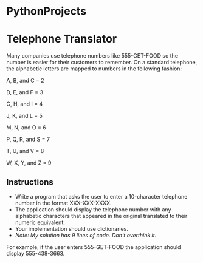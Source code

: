 # PythonProjects
# Telephone Translator

Many companies use telephone numbers like 555-GET-FOOD so the number is easier for their customers to remember.  On a standard telephone, the alphabetic letters are mapped to numbers in the following fashion:

A, B, and C = 2

D, E, and F = 3

G, H, and I = 4

J, K, and L = 5

M, N, and O = 6 

P, Q, R, and S = 7 

T, U, and V = 8

W, X, Y, and Z = 9

## Instructions
- Write a program that asks the user to enter a 10-character telephone number in the format XXX-XXX-XXXX. 
- The application should display the telephone number with any alphabetic characters that appeared in the original translated to their numeric equivalent.  
- Your implementation should use dictionaries. 
- *Note: My solution has 9 lines of code. Don't overthink it.*

For example, if the user enters 555-GET-FOOD the application should display 555-438-3663.
